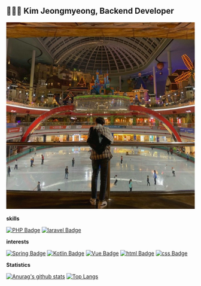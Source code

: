 ## 🧑🏻‍💻 Kim Jeongmyeong, Backend Developer

  <div align=center>

  ![image](https://github.com/JeongmyeongzZ/JeongmyeongzZ/blob/main/main.jpeg?raw=true)

  </div>

**skills**

[![PHP Badge](https://img.shields.io/badge/PHP-777BB4?style=flat-square&logo=PHP&logoColor=white)](https://php.net)
[![laravel Badge](https://img.shields.io/badge/Laravel-FF2D20?style=flat-square&logo=Laravel&logoColor=white)](https://laravel.com/)

**interests**

[![Spring Badge](https://img.shields.io/badge/Spring-6DB33F?style=for-the-badge&logo=spring&logoColor=white)](https://spring.io/)
[![Kotlin Badge](https://img.shields.io/badge/Kotlin-0095D5?style=flat-square&logo=Kotlin&logoColor=white)](https://kotlinlang.org/)
[![Vue Badge](https://img.shields.io/badge/Vue-4FC08D?style=flat-square&logo=vue.js&logoColor=white)](https://vuejs.org/)
[![html Badge](https://img.shields.io/badge/HTML5-E34F26?style=flat-square&logo=html5&logoColor=white)](#)
[![css Badge](https://img.shields.io/badge/CSS3-1572B6?style=flat-square&logo=css3&logoColor=white)](#)
  
**Statistics**

[![Anurag's github stats](https://github-readme-stats.vercel.app/api?username=jeongmyeongzz)](https://github.com/anuraghazra/github-readme-stats)
[![Top Langs](https://github-readme-stats.vercel.app/api/top-langs/?username=jeongmyeongzz&layout=compact)](https://github.com/anuraghazra/github-readme-stats)
